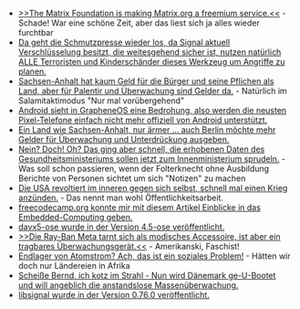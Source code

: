 * [>>The Matrix Foundation is making Matrix.org a freemium service.<<](https://blog.cyrneko.eu/matrix-is-cooked) - Schade! War eine schöne Zeit, aber das liest sich ja alles wieder furchtbar
* [Da geht die Schmutzpresse wieder los, da Signal aktuell Verschlüsselung besitzt, die weitesgehend sicher ist, nutzen natürlich ALLE Terroristen und Kinderschänder dieses Werkzeug um Angriffe zu planen.](https://www.bleepingcomputer.com/news/security/apt28-hackers-use-signal-chats-to-launch-new-malware-attacks-on-ukraine/)
* [Sachsen-Anhalt hat kaum Geld für die Bürger und seine Pflichen als Land, aber für Palentir und Überwachung sind Gelder da.](https://netzpolitik.org/2025/automatisierte-datenanalyse-sachsen-anhalt-will-interimsweise-palantir/) - Natürlich im Salamitaktimodus "Nur mal vorübergehend"
* [Android sieht in GrapheneOS eine Bedrohung, also werden die neusten Pixel-Telefone einfach nicht mehr offiziell von Android unterstützt.](https://www.kuketz-blog.de/android-16-so-reagiert-grapheneos-auf-die-neuen-huerden-von-google/)
* [Ein Land wie Sachsen-Anhalt, nur ärmer ... auch Berlin möchte mehr Gelder für Überwachung und Unterdrückung ausgeben.](https://netzpolitik.org/2025/videoueberwachung-und-staatstrojaner-berliner-landesregierung-will-befugnisse-der-polizei-ausweiten/)
* [Nein? Doch! Oh? Das ging aber schnell, die erhobenen Daten des Gesundheitsministeriums sollen jetzt zum Innenministerium sprudeln.](https://netzpolitik.org/2025/datenaustausch-zwischen-behoerden-innenminister-setzen-vertrauen-bei-der-behandlung-psychischer-erkrankungen-aufs-spiel/) - Was soll schon passieren, wenn der Folterknecht ohne Ausbildung Berichte von Personen sichtet um sich "Notizen" zu machen
* [Die USA revoltiert im inneren gegen sich selbst, schnell mal einen Krieg anzünden.](https://www.deutschlandfunk.de/kriegseintritt-der-usa-interview-peter-wittig-ex-botschafter-in-washington-100.html) - Das nennt man wohl Öffentlichkeitsarbeit.
* [freecodecamp.org konnte mir mit diesem Artikel Einblicke in das Embedded-Computing geben.](https://www.freecodecamp.org/news/learn-embedded-systems-firmware-basics-handbook-for-devs/)
* [davx5-ose wurde in der Version 4.5-ose veröffentlicht.](https://github.com/bitfireAT/davx5-ose/releases/tag/v4.5-ose)
* [>>Die Ray-Ban Meta tarnt sich als modisches Accessoire, ist aber ein tragbares Überwachungsgerät.<<](https://www.kuketz-blog.de/smartglass-ray-ban-meta-dauerueberwachung-im-sonnenbrillengehaeuse/) - Amerikanski, Faschist!
* [Endlager von Atomstrom? Ach, das ist ein soziales Problem!](https://www.deutschlandfunk.de/atommuell-endlager-europa-100.html) - Hätten wir doch nur Ländereien in Afrika
* [Scheiße Bernd, ich kotz im Strahl - Nun wird Dänemark ge-U-Bootet und will angeblich die anstandslose Massenüberwachung.](https://netzpolitik.org/2025/eu-ratspraesidentschaft-daenemark-setzt-chatkontrolle-wieder-auf-die-agenda/)
* [libsignal wurde in der Version 0.76.0 veröffentlicht.](https://github.com/signalapp/libsignal/releases/tag/v0.76.0)
